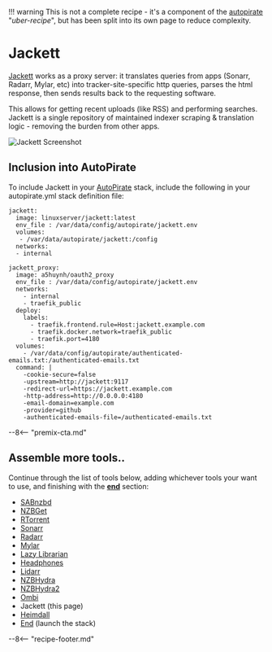 !!! warning
This is not a complete recipe - it's a component of the [autopirate](/recipes/autopirate/) "_uber-recipe_", but has been split into its own page to reduce complexity.

# Jackett

[Jackett](https://github.com/Jackett/Jackett) works as a proxy server: it translates queries from apps (Sonarr, Radarr, Mylar, etc) into tracker-site-specific http queries, parses the html response, then sends results back to the requesting software.

This allows for getting recent uploads (like RSS) and performing searches. Jackett is a single repository of maintained indexer scraping & translation logic - removing the burden from other apps.

![Jackett Screenshot](../../images/jackett.png)

## Inclusion into AutoPirate

To include Jackett in your [AutoPirate](/recipes/autopirate/) stack, include the following in your autopirate.yml stack definition file:

```
jackett:
  image: linuxserver/jackett:latest
  env_file : /var/data/config/autopirate/jackett.env
  volumes:
   - /var/data/autopirate/jackett:/config
  networks:
  - internal

jackett_proxy:
  image: a5huynh/oauth2_proxy
  env_file : /var/data/config/autopirate/jackett.env
  networks:
    - internal
    - traefik_public
  deploy:
    labels:
      - traefik.frontend.rule=Host:jackett.example.com
      - traefik.docker.network=traefik_public
      - traefik.port=4180
  volumes:
    - /var/data/config/autopirate/authenticated-emails.txt:/authenticated-emails.txt
  command: |
    -cookie-secure=false
    -upstream=http://jackett:9117
    -redirect-url=https://jackett.example.com
    -http-address=http://0.0.0.0:4180
    -email-domain=example.com
    -provider=github
    -authenticated-emails-file=/authenticated-emails.txt

```

--8<-- "premix-cta.md"

## Assemble more tools..

Continue through the list of tools below, adding whichever tools your want to use, and finishing with the **[end](/recipes/autopirate/end/)** section:

- [SABnzbd](/recipes/autopirate/sabnzbd.md)
- [NZBGet](/recipes/autopirate/nzbget.md)
- [RTorrent](/recipes/autopirate/rtorrent/)
- [Sonarr](/recipes/autopirate/sonarr/)
- [Radarr](/recipes/autopirate/radarr/)
- [Mylar](/recipes/autopirate/mylar/)
- [Lazy Librarian](/recipes/autopirate/lazylibrarian/)
- [Headphones](/recipes/autopirate/headphones)
- [Lidarr](/recipes/autopirate/lidarr/)
- [NZBHydra](/recipes/autopirate/nzbhydra/)
- [NZBHydra2](/recipes/autopirate/nzbhydra2/)
- [Ombi](/recipes/autopirate/ombi/)
- Jackett (this page)
- [Heimdall](/recipes/autopirate/heimdall/)
- [End](/recipes/autopirate/end/) (launch the stack)

[^1]: In many cases, tools will integrate with each other. I.e., Radarr needs to talk to SABnzbd and NZBHydra, Ombi needs to talk to Radarr, etc. Since each tool runs within the stack under its own name, just refer to each tool by name (i.e. "radarr"), and docker swarm will resolve the name to the appropriate container. You can identify the tool-specific port by looking at the docker-compose service definition.

--8<-- "recipe-footer.md"